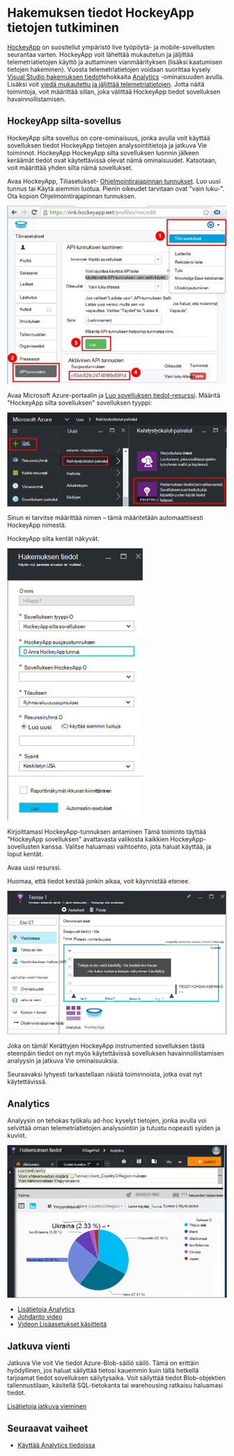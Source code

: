 <properties 
    pageTitle="Hakemuksen tiedot HockeyApp tietoja | Microsoft Azure" 
    description="Analysoi käyttö ja Azure sovelluksen ja sovelluksen havainnollistamisen suorituskykyä." 
    services="application-insights" 
    documentationCenter="windows"
    authors="alancameronwills" 
    manager="douge"/>

<tags 
    ms.service="application-insights" 
    ms.workload="tbd" 
    ms.tgt_pltfrm="ibiza" 
    ms.devlang="na" 
    ms.topic="article" 
    ms.date="08/25/2016" 
    ms.author="awills"/>

#  <a name="exploring-hockeyapp-data-in-application-insights"></a>Hakemuksen tiedot HockeyApp tietojen tutkiminen

[HockeyApp](https://azure.microsoft.com/services/hockeyapp/) on suositellut ympäristö live työpöytä- ja mobile-sovellusten seurantaa varten. HockeyApp voit lähettää mukautetun ja jäljittää telemetriatietojen käyttö ja auttaminen vianmäärityksen (lisäksi kaatumisen tietojen hakeminen). Vuosta telemetriatietojen voidaan suorittaa kysely [Visual Studio hakemuksen tiedot](app-insights-overview.md)tehokkaita [Analytics](app-insights-analytics.md) -ominaisuuden avulla. Lisäksi voit [viedä mukautettu ja jäljittää telemetriatietojen](app-insights-export-telemetry.md). Jotta näitä toimintoja, voit määrittää sillan, joka välittää HockeyApp tiedot sovelluksen havainnollistamisen.


## <a name="the-hockeyapp-bridge-app"></a>HockeyApp silta-sovellus

HockeyApp silta sovellus on core-ominaisuus, jonka avulla voit käyttää sovelluksen tiedot HockeyApp tietojen analysointitietoja ja jatkuva Vie toiminnot. HockeyApp HockeyApp silta sovelluksen luonnin jälkeen keräämät tiedot ovat käytettävissä olevat nämä ominaisuudet. Katsotaan, voit määrittää yhden silta nämä sovellukset.

Avaa HockeyApp, Tiliasetukset- [Ohjelmointirajapinnan tunnukset](https://rink.hockeyapp.net/manage/auth_tokens). Luo uusi tunnus tai Käytä aiemmin luotua. Pienin oikeudet tarvitaan ovat "vain luku-". Ota kopion Ohjelmointirajapinnan tunnuksen.

![Hae HockeyApp API tunnus](./media/app-insights-hockeyapp-bridge-app/01.png)

Avaa Microsoft Azure-portaalin ja [Luo sovelluksen tiedot-resurssi](app-insights-create-new-resource.md). Määritä "HockeyApp silta sovelluksen" sovelluksen tyyppi:

![Uuden sovelluksen tiedot resurssin](./media/app-insights-hockeyapp-bridge-app/02.png)

Sinun ei tarvitse määrittää nimen – tämä määritetään automaattisesti HockeyApp nimestä.

HockeyApp silta kentät näkyvät. 

![Kirjoita silta kentät](./media/app-insights-hockeyapp-bridge-app/03.png)

Kirjoittamasi HockeyApp-tunnuksen antaminen Tämä toiminto täyttää "HockeyApp sovelluksen" avattavasta valikosta kaikkien HockeyApp-sovellusten kanssa. Valitse haluamasi vaihtoehto, jota haluat käyttää, ja loput kentät. 

Avaa uusi resurssi. 

Huomaa, että tiedot kestää jonkin aikaa, voit käynnistää etenee.

![Sovelluksen tiedot resurssin tiedot odotetaan](./media/app-insights-hockeyapp-bridge-app/04.png)

Joka on tämä! Kerättyjen HockeyApp instrumented sovelluksen tästä eteenpäin tiedot on nyt myös käytettävissä sovelluksen havainnollistamisen analyysin ja jatkuva Vie ominaisuuksia.

Seuraavaksi lyhyesti tarkastellaan näistä toiminnoista, jotka ovat nyt käytettävissä.

## <a name="analytics"></a>Analytics

Analyysin on tehokas työkalu ad-hoc kyselyt tietojen, jonka avulla voi selvittää oman telemetriatietojen analysointiin ja tutustu nopeasti syiden ja kuviot.


![Analytics](./media/app-insights-hockeyapp-bridge-app/05.png)


* [Lisätietoja Analytics](app-insights-analytics-tour.md)
* [Johdanto video](https://channel9.msdn.com/events/Build/2016/T666)
* [Videon Lisäasetukset käsitteitä](https://channel9.msdn.com/Events/Build/2016/P591)


## <a name="continuous-export"></a>Jatkuva vienti

Jatkuva Vie voit Vie tiedot Azure-Blob-säiliö säilö. Tämä on erittäin hyödyllinen, jos haluat säilyttää tietosi kauemmin kuin tällä hetkellä tarjoamat tiedot sovelluksen säilytysaika. Voit säilyttää tiedot Blob-objektien tallennustilaan, käsitellä SQL-tietokanta tai warehousing ratkaisu haluamasi tiedot.

[Lisätietoja jatkuva vieminen](app-insights-export-telemetry.md)


## <a name="next-steps"></a>Seuraavat vaiheet

* [Käyttää Analytics tiedoissa](app-insights-analytics-tour.md)


